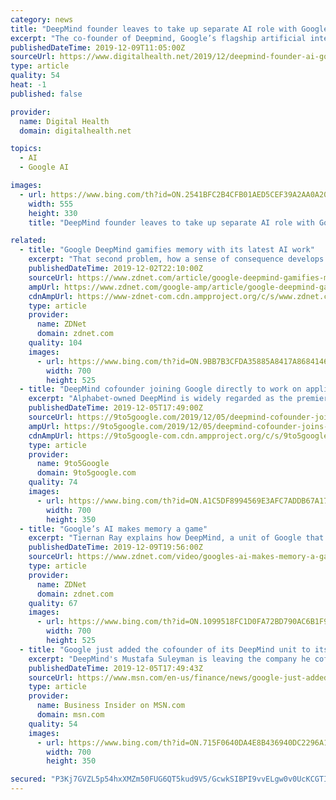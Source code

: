 ```yaml
---
category: news
title: "DeepMind founder leaves to take up separate AI role with Google"
excerpt: "The co-founder of Deepmind, Google’s flagship artificial intelligence company, has left his post to take up another position within the multinational technology company. Mustafa Suleyman announced on Twitter he would be joining Google’s team looking at the opportunities and impacts of applied artificial intelligence. Suleyman was placed on ..."
publishedDateTime: 2019-12-09T11:05:00Z
sourceUrl: https://www.digitalhealth.net/2019/12/deepmind-founder-ai-google/
type: article
quality: 54
heat: -1
published: false

provider:
  name: Digital Health
  domain: digitalhealth.net

topics:
  - AI
  - Google AI

images:
  - url: https://www.bing.com/th?id=ON.2541BFC2B4CFB01AED5CEF39A2AA0A20
    width: 555
    height: 330
    title: "DeepMind founder leaves to take up separate AI role with Google"

related:
  - title: "Google DeepMind gamifies memory with its latest AI work"
    excerpt: "That second problem, how a sense of consequence develops over long stretches, is the subject of recent work by Google's DeepMind unit. They asked how they can create something in software that is like what people do when they figure out the long-term consequences of their choices. DeepMind's solution is a deep learning program they call ..."
    publishedDateTime: 2019-12-02T22:10:00Z
    sourceUrl: https://www.zdnet.com/article/google-deepmind-gamifies-memory-with-its-latest-ai-work/
    ampUrl: https://www.zdnet.com/google-amp/article/google-deepmind-gamifies-memory-with-its-latest-ai-work/
    cdnAmpUrl: https://www-zdnet-com.cdn.ampproject.org/c/s/www.zdnet.com/google-amp/article/google-deepmind-gamifies-memory-with-its-latest-ai-work/
    type: article
    provider:
      name: ZDNet
      domain: zdnet.com
    quality: 104
    images:
      - url: https://www.bing.com/th?id=ON.9BB7B3CFDA35885A8417A8684146BF72
        width: 700
        height: 525
  - title: "DeepMind cofounder joining Google directly to work on applied AI"
    excerpt: "Alphabet-owned DeepMind is widely regarded as the premiere artificial intelligence research lab. Co-founder Mustafa Suleyman announced today that he’s joining Google directly. Suleyman started DeepMind in 2010 with current CEO Demis Hassabis and Shane Legg. Originally chief product officer, the Google acquisition in 2014 saw him become head ..."
    publishedDateTime: 2019-12-05T17:49:00Z
    sourceUrl: https://9to5google.com/2019/12/05/deepmind-cofounder-joins-google/
    ampUrl: https://9to5google.com/2019/12/05/deepmind-cofounder-joins-google/amp/
    cdnAmpUrl: https://9to5google-com.cdn.ampproject.org/c/s/9to5google.com/2019/12/05/deepmind-cofounder-joins-google/amp/
    type: article
    provider:
      name: 9to5Google
      domain: 9to5google.com
    quality: 74
    images:
      - url: https://www.bing.com/th?id=ON.A1C5DF8994569E3AFC7ADDB67A17765D
        width: 700
        height: 350
  - title: "Google’s AI makes memory a game"
    excerpt: "Tiernan Ray explains how DeepMind, a unit of Google that develops ambitious AI projects, found a way to stimulate the kind of long-term planning of risk and reward that humans do by turning memory into a game of actions and future payoffs. Read more: https://zd.net/2YEyR9W"
    publishedDateTime: 2019-12-09T19:56:00Z
    sourceUrl: https://www.zdnet.com/video/googles-ai-makes-memory-a-game/
    type: article
    provider:
      name: ZDNet
      domain: zdnet.com
    quality: 67
    images:
      - url: https://www.bing.com/th?id=ON.1099518FC1D0FA72BD790AC6B1F9111B
        width: 700
        height: 525
  - title: "Google just added the cofounder of its DeepMind unit to its own AI team"
    excerpt: "DeepMind's Mustafa Suleyman is leaving the company he cofounded, which Google acquired in 2014 for $400 million, to join the parent company's AI unit."
    publishedDateTime: 2019-12-05T17:49:43Z
    sourceUrl: https://www.msn.com/en-us/finance/news/google-just-added-the-cofounder-of-its-deepmind-unit-to-its-own-ai-team/ar-BBXP0rD
    type: article
    provider:
      name: Business Insider on MSN.com
      domain: msn.com
    quality: 54
    images:
      - url: https://www.bing.com/th?id=ON.715F0640DA4E8B436940DC2296A1C14C
        width: 700
        height: 350

secured: "P3Kj7GVZL5p54hxXMZm50FUG6QT5kud9V5/GcwkSIBPI9vvELgw0v0UcKCGTIS0OYGy35vG8/lIekJ+dMQazhajqTgG6COirMTmvP+C4LyCVVendF/cEPVgZ9JygTJjwYiBFPkfOqZjbealB3Eo6AqEOhWLDU4ex3MxMtOXDjy+HOXt5+HVtE6tArkMJ5ZHuB6TD5IAkmGpN+XyvNexLoKXTRuwqNv0WGm03NroSz1F7GoRT1EB77vPEq2lXpNFVVk0s+UagW6KsuL8mEDkJsQ==;4SUKNXbw7mT03jfEf2UiAw=="
---
```


